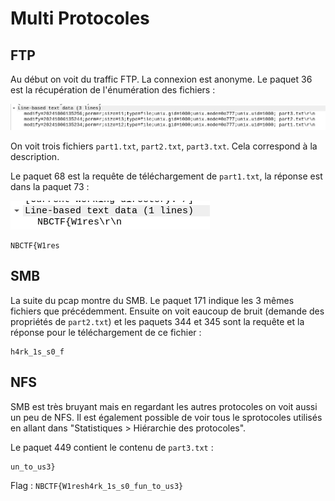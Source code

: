 # Multi Protocoles

## FTP

Au début on voit du traffic FTP. La connexion est anonyme. Le paquet 36 est la récupération de l'énumération des fichiers :

![alt text](img/image.png)

On voit trois fichiers `part1.txt`, `part2.txt`, `part3.txt`. Cela correspond à la description.

Le paquet 68 est la requête de téléchargement de `part1.txt`, la réponse est dans la paquet 73 :

![alt text](img/image-1.png)

```
NBCTF{W1res
```

## SMB

La suite du pcap montre du SMB. Le paquet 171 indique les 3 mêmes fichiers que précédemment. Ensuite on voit eaucoup de bruit (demande des propriétés de `part2.txt`) et les paquets 344 et 345 sont la requête et la réponse pour le téléchargement de ce fichier :

```
h4rk_1s_s0_f
```

## NFS

SMB est très bruyant mais en regardant les autres protocoles on voit aussi un peu de NFS. Il est également possible de voir tous le sprotocoles utilisés en allant dans "Statistiques > Hiérarchie des protocoles".

Le paquet 449 contient le contenu de `part3.txt` :

```
un_to_us3}
```

Flag : `NBCTF{W1resh4rk_1s_s0_fun_to_us3}`